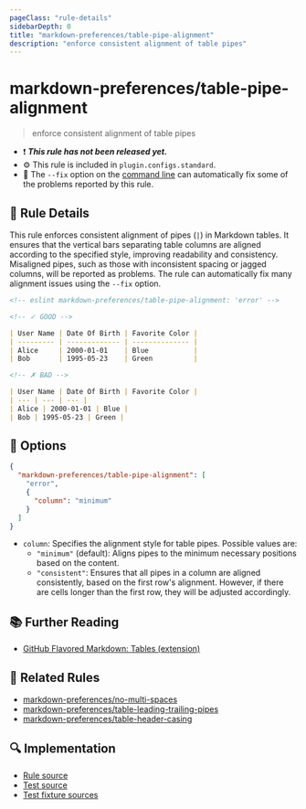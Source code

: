 ```yaml
---
pageClass: "rule-details"
sidebarDepth: 0
title: "markdown-preferences/table-pipe-alignment"
description: "enforce consistent alignment of table pipes"
---
```


# markdown-preferences/table-pipe-alignment

> enforce consistent alignment of table pipes

- ❗ <badge text="This rule has not been released yet." vertical="middle" type="error"> **_This rule has not been released yet._** </badge>
- ⚙️ This rule is included in `plugin.configs.standard`.
- 🔧 The `--fix` option on the [command line](https://eslint.org/docs/user-guide/command-line-interface#fixing-problems) can automatically fix some of the problems reported by this rule.

## 📖 Rule Details

This rule enforces consistent alignment of pipes (`|`) in Markdown tables.
It ensures that the vertical bars separating table columns are aligned according to the specified style, improving readability and consistency.
Misaligned pipes, such as those with inconsistent spacing or jagged columns, will be reported as problems.
The rule can automatically fix many alignment issues using the `--fix` option.

<!-- prettier-ignore-start -->

<!-- eslint-skip -->

```md
<!-- eslint markdown-preferences/table-pipe-alignment: 'error' -->

<!-- ✓ GOOD -->

| User Name | Date Of Birth | Favorite Color |
| --------- | ------------- | -------------- |
| Alice     | 2000-01-01    | Blue           |
| Bob       | 1995-05-23    | Green          |

<!-- ✗ BAD -->

| User Name | Date Of Birth | Favorite Color |
| --- | --- | --- |
| Alice | 2000-01-01 | Blue |
| Bob | 1995-05-23 | Green |
```

<!-- prettier-ignore-end -->

## 🔧 Options

```json
{
  "markdown-preferences/table-pipe-alignment": [
    "error",
    {
      "column": "minimum"
    }
  ]
}
```

- `column`: Specifies the alignment style for table pipes. Possible values are:
  - `"minimum"` (default): Aligns pipes to the minimum necessary positions based on the content.
  - `"consistent"`: Ensures that all pipes in a column are aligned consistently, based on the first row's alignment. However, if there are cells longer than the first row, they will be adjusted accordingly.

## 📚 Further Reading

- [GitHub Flavored Markdown: Tables (extension)](https://github.github.com/gfm/#tables-extension-)

## 👫 Related Rules

- [markdown-preferences/no-multi-spaces](./no-multi-spaces.md)
- [markdown-preferences/table-leading-trailing-pipes](./table-leading-trailing-pipes.md)
- [markdown-preferences/table-header-casing](./table-header-casing.md)

## 🔍 Implementation

<!-- eslint-disable markdown-links/no-dead-urls -- Auto generated -->

- [Rule source](https://github.com/ota-meshi/eslint-plugin-markdown-preferences/blob/main/src/rules/table-pipe-alignment.ts)
- [Test source](https://github.com/ota-meshi/eslint-plugin-markdown-preferences/blob/main/tests/src/rules/table-pipe-alignment.ts)
- [Test fixture sources](https://github.com/ota-meshi/eslint-plugin-markdown-preferences/tree/main/tests/fixtures/rules/table-pipe-alignment)

<!-- eslint-enable markdown-links/no-dead-urls -- Auto generated -->
